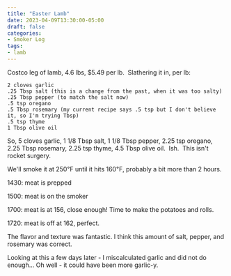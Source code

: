 ```yaml
---
title: "Easter Lamb"
date: 2023-04-09T13:30:00-05:00
draft: false
categories:
- Smoker Log
tags:
- lamb
---
```


Costco leg of lamb, 4.6 lbs, $5.49 per lb.  Slathering it in, per lb:

```no-highlight
2 cloves garlic
.25 Tbsp salt (this is a change from the past, when it was too salty)
.25 Tbsp pepper (to match the salt now)
.5 tsp oregano
.5 Tbsp rosemary (my current recipe says .5 tsp but I don't believe it, so I'm trying Tbsp)
.5 tsp thyme
1 Tbsp olive oil
```

So, 5 cloves garlic, 1 1/8 Tbsp salt, 1 1/8 Tbsp pepper, 2.25 tsp oregano, 2.25 Tbsp rosemary, 2.25 tsp thyme, 4.5 Tbsp olive oil.  Ish.  This isn't rocket surgery.

We'll smoke it at 250℉ until it hits 160℉, probably a bit more than 2 hours.

1430: meat is prepped

1500: meat is on the smoker

1700: meat is at 156, close enough!  Time to make the potatoes and rolls.

1720: meat is off at 162, perfect.

The flavor and texture was fantastic.  I think this amount of salt, pepper, and rosemary was correct.

Looking at this a few days later - I miscalculated garlic and did not do enough...  Oh well - it could have been more garlic-y.
